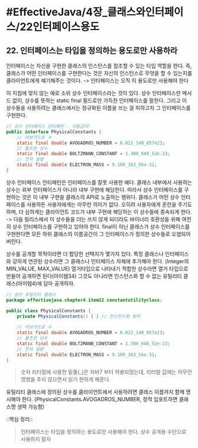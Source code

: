 # #EffectiveJava/4장_클래스와인터페이스/22인터페이스용도

## 22. 인터페이스는 타입을 정의하는 용도로만 사용하라

인터페이스는 자신을 구현한 클래스의 인스턴스를 참조할 수 있는 타입 역할을 한다. 즉, 클래스가 어떤 인터페이스를 구현한다는 것은 자신의 인스턴스로 무엇을 할 수 있는지를 클라이언트에게 얘기해주는 것이다. 
-> 인터페이스는 오직 이 용도로만 사용해야 한다


이 지침에 맞지 않는 예로 소위 상수 인터페이스라는 것이 있다. 상수 인터페이스란 메서드 없이, 상수를 뜻하는 static final 필드로만 가득찬 인터페이스를 말한다. 그리고 이 상수들을 사용하려는 클래스에서는 정규화된 이름을 쓰는 걸 피하고자 그 인터페이스를 구현한다.

```java
// 상수 인터페이스 안티패턴 - 사용금지!
public interface PhysicalConstants {
	// 아보가드로 수
	static final double AVOGADROS_NUMBER = 6.022_140_857e23;
	// 볼츠만 상수
	static final double BOLTZMANN_CONSTANT = 1.380_648_52e-23;
	// 전자 질량
	static final double ELECTRON_MASS = 9.109_383_56e-31;
}
```

상수 인터페이스 안티패턴은 인터페이스를 잘못 사용한 예다. 클래스 내부에서 사용하는 상수는 외부 인터페이스가 아니라 내부 구현에 해당한다. 따라서 상수 인터페이스를 구현하는 것은 이 내부 구현을 클래스의 API로 노출하는 행위다. 클래스가 어떤 상수 인터페이스를 사용하든 사용자에게는 아무런 의미가 없다. 오히려 사용자에게 혼란을 주기도 하며, 더 심하게는 클라이언트 코드가 내부 구현에 해당하는 이 상수들에 종속되게 한다. 
-> 다음 릴리스에서 이 상수들을 더는 쓰지 않게 되더라도 바이너리 호환성을 위해 여전히 상수 인터페이스를 구현하고 있어야 한다. final이 아닌 클래스가 상수 인터페이스를 구현한다면 모든 하위 클래스의 이름공간이 그 인터페이스가 정의한 상수들로 오염되어 버린다.


상수를 공개할 목적이라면 더 합당한 선택지가 몇가지 있다. 특정 클래스나 인터페이스와 강하게 연관된 상수라면 그 클래스나 인터페이스 자체에 추가해야 한다. (Integer의 MIN_VALUE, MAX_VALUE) 
열거타입으로 나타내기 적합한 상수라면 열거 타입으로 만들어 공개하면 된다(아이템34)
그것도 아니라면 인스턴스화 할 수 없는 유틸리티 클래스(아이템4)에 담아 공개하자.

```java
// 상수 유틸리티 클래스
package effectivejava.chapter4.item22.constantutilityclass;

public class PhysicalConstants {
	private PhysicalConstants() { } // 인스턴스화 방지
	
	// 아보가드로 수
	static final double AVOGADROS_NUMBER = 6.022_140_857e23;
	// 볼츠만 상수
	static final double BOLTZMANN_CONSTANT = 1.380_648_52e-23;
	// 전자 질량
	static final double ELECTRON_MASS = 9.109_383_56e-31;
}	
```

> 숫자 리터럴에 사용한 밑줄(_)은 자바7 부터 허용되었는데, 리터럴 값에는 아무런 영향을 주지 않으면서 읽기 편하게 해준다.

유틸리티 클래스에 정의된 상수를 클라이언트에서 사용하려면 클래스 이름까지 함께 명시해야 한다. (PhysicalConstants.AVOGADROS_NUMBER, 정적 임포트하면 클래스명 생략 가능함)


::핵심 정리:: 

> 인터페이스는 타입을 정의하는 용도로만 사용해야 한다. 상수 공개용 수단으로 사용하지 말자

